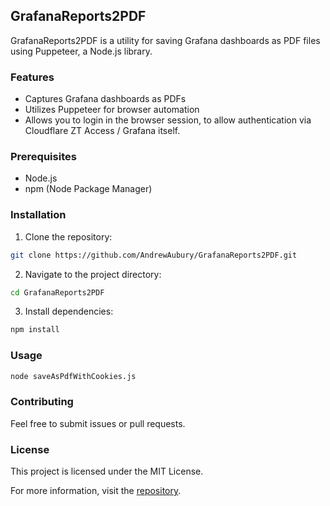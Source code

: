 ## GrafanaReports2PDF

GrafanaReports2PDF is a utility for saving Grafana dashboards as PDF files using Puppeteer, a Node.js library.

### Features
- Captures Grafana dashboards as PDFs
- Utilizes Puppeteer for browser automation
- Allows you to login in the browser session, to allow authentication via Cloudflare ZT Access / Grafana itself. 

### Prerequisites
- Node.js
- npm (Node Package Manager)

### Installation
1. Clone the repository:
```bash
git clone https://github.com/AndrewAubury/GrafanaReports2PDF.git
```
2. Navigate to the project directory:
```bash
cd GrafanaReports2PDF
```
3. Install dependencies:
```bash
npm install
```

### Usage
```bash
node saveAsPdfWithCookies.js
```

### Contributing
Feel free to submit issues or pull requests.

### License
This project is licensed under the MIT License.

For more information, visit the [repository](https://github.com/AndrewAubury/GrafanaReports2PDF).
